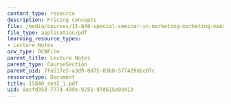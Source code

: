 ```yaml
---
content_type: resource
description: Pricing concepts
file: /media/courses/15-840-special-seminar-in-marketing-marketing-management-spring-2004/8acfd3587774499e925197d615a93413_15840_ses5_1.pdf
file_type: application/pdf
learning_resource_types:
- Lecture Notes
ocw_type: OCWFile
parent_title: Lecture Notes
parent_type: CourseSection
parent_uid: 7fa517e5-a3d9-8d75-03b8-577429bbc07c
resourcetype: Document
title: 15840_ses5_1.pdf
uid: 8acfd358-7774-499e-9251-97d615a93413
---
```

